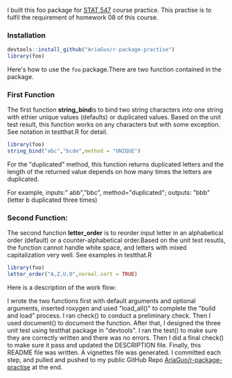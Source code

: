 <!-- README.md is generated from README.Rmd. Please edit that file -->
I built this foo package for [STAT 547](http://stat545-ubc.github.io) course practice. This practise is to fulfil the requirement of homework 08 of this course.

### Installation

``` r
devtools::install_github("AriaGuo/r-package-practise")
library(foo)
```

Here's how to use the `foo` package.There are two function contained in the package.

### First Function

The first function **string\_bind**is to bind two string characters into one string with ethier unique values (defaults) or duplicated values. Based on the unit test result, this function works on any characters but with some exception. See notation in testthat.R for detail.

``` r
library(foo)
string_bind("abc","bcde",method = "UNIQUE")
```

For the "duplicated" method, this function returns duplicated letters and the length of the returned value depends on how many times the letters are duplicated.

For example, inputs:" abb","bbc", method="duplicated"; outputs: "bbb" (letter b duplicated three times)


### Second Function:

The second function **letter\_order** is to reorder input letter in an alphabetical order (default) or a counter-alphabetical order.Based on the unit test resutls, the function cannot handle white space, and letters with mixed capitalization very well. See examples in testthat.R

``` r
library(foo)
letter_order("A,Z,U,O",normal.sort = TRUE)
```

Here is a description of the work flow:

I wrote the two functions first with default arguments and optional arguments, inserted roxygen and used "load\_all()" to complete the "build and load" process. I ran check() to conduct a preliminary check. Then I used document() to document the function. After that, I designed the three unit test using testthat package in "devtools". I ran the test() to make sure they are correctly written and there was no errors. Then I did a final check() to make sure it pass and updated the DESCRIPTION file. Finally, this README file was written. A vignettes file was generated. I committed each step, and pulled and pushed to my public GitHub Repo [AriaGuo/r-package-practise](https://github.com/AriaGuo/r-package-practise.git) at the end.
